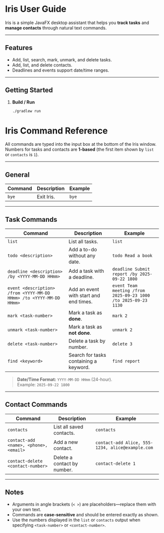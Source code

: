 # Iris User Guide

Iris is a simple JavaFX desktop assistant that helps you **track tasks** and **manage contacts** through natural text commands.

---

## Features

- Add, list, search, mark, unmark, and delete tasks.
- Add, list, and delete contacts.
- Deadlines and events support date/time ranges.

---

## Getting Started

1. **Build / Run**
   ```bash
   ./gradlew run
   ```

# Iris Command Reference

All commands are typed into the input box at the bottom of the Iris window.  
Numbers for tasks and contacts are **1-based** (the first item shown by `list` or `contacts` is `1`).

---

## General

| Command | Description | Example |
| ------- | ----------- | ------- |
| `bye`   | Exit Iris.  | `bye`   |

---

## Task Commands

| Command                                                             | Description                            | Example                                                        |
| ------------------------------------------------------------------- | -------------------------------------- | -------------------------------------------------------------- |
| `list`                                                              | List all tasks.                        | `list`                                                         |
| `todo <description>`                                                | Add a to-do without any date.          | `todo Read a book`                                             |
| `deadline <description> /by <YYYY-MM-DD HHmm>`                      | Add a task with a deadline.            | `deadline Submit report /by 2025-09-22 1800`                   |
| `event <description> /from <YYYY-MM-DD HHmm> /to <YYYY-MM-DD HHmm>` | Add an event with start and end times. | `event Team meeting /from 2025-09-23 1000 /to 2025-09-23 1130` |
| `mark <task-number>`                                                | Mark a task as **done**.               | `mark 2`                                                       |
| `unmark <task-number>`                                              | Mark a task as **not done**.           | `unmark 2`                                                     |
| `delete <task-number>`                                              | Delete a task by number.               | `delete 3`                                                     |
| `find <keyword>`                                                    | Search for tasks containing a keyword. | `find report`                                                  |

> **Date/Time Format:** `YYYY-MM-DD HHmm` (24-hour).  
> Example: `2025-09-22 1800`

---

## Contact Commands

| Command                                | Description                 | Example                                          |
| -------------------------------------- | --------------------------- | ------------------------------------------------ |
| `contacts`                             | List all saved contacts.    | `contacts`                                       |
| `contact-add <name>, <phone>, <email>` | Add a new contact.          | `contact-add Alice, 555-1234, alice@example.com` |
| `contact-delete <contact-number>`      | Delete a contact by number. | `contact-delete 1`                               |

---

## Notes

- Arguments in angle brackets (`< >`) are placeholders—replace them with your own text.
- Commands are **case-sensitive** and should be entered exactly as shown.
- Use the numbers displayed in the `list` or `contacts` output when specifying `<task-number>` or `<contact-number>`.
